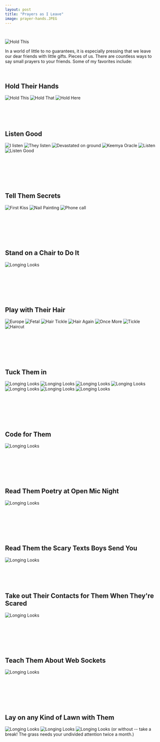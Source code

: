 ```yaml
---
layout: post
title: "Prayers as I Leave"
image: prayer-hands.JPEG
---
```

<br/>

![Hold This](https://raw.githubusercontent.com/sophieggee/fkagrace/gh-pages/assets/img/leave-them-better.jpg "Leave Them Better")

In a world of little to no guarantees, it is especially pressing that we leave our dear friends with little gifts. Pieces of us. There are countless ways to say small prayers to your friends. Some of my favorites include:


<br/> 

## Hold Their Hands
![Hold This](https://raw.githubusercontent.com/sophieggee/fkagrace/gh-pages/assets/img/hold-hands.jpeg "Hold This")
![Hold That](https://raw.githubusercontent.com/sophieggee/fkagrace/gh-pages/assets/img/wedding-soon.jpeg "Hold That")
![Hold Here](https://raw.githubusercontent.com/sophieggee/fkagrace/gh-pages/assets/img/tuck-in.jpeg "Hold Here")
<br/> 
<br/> 
<br/> 
<br/> 
<br/> 
  


## Listen Good
![I listen](https://raw.githubusercontent.com/sophieggee/fkagrace/gh-pages/assets/img/attentive.JPG "I listen")
![They listen](https://raw.githubusercontent.com/sophieggee/fkagrace/gh-pages/assets/img/contemplation-and-consideration.jpeg "They listen")
![Devastated on ground](https://raw.githubusercontent.com/sophieggee/fkagrace/gh-pages/assets/img/devastation.jpeg "Devastated on ground")
![Keemya Oracle](https://raw.githubusercontent.com/sophieggee/fkagrace/gh-pages/assets/img/enthusiastic.jpeg "Keemia Oracle")
![Listen](https://raw.githubusercontent.com/sophieggee/fkagrace/gh-pages/assets/img/listen.JPG "Listen")
![Listen Good](https://raw.githubusercontent.com/sophieggee/fkagrace/gh-pages/assets/img/frightful-recounting.jpeg "Listen Good")

<br/> 
<br/> 
<br/> 
<br/> 
<br/> 


## Tell Them Secrets
![First Kiss](https://raw.githubusercontent.com/sophieggee/fkagrace/gh-pages/assets/img/first-kiss.jpeg "First Kiss")
![Nail Painting](https://raw.githubusercontent.com/sophieggee/fkagrace/gh-pages/assets/img/nail-painting.jpg "Nail Painting")
![Phone call](https://raw.githubusercontent.com/sophieggee/fkagrace/gh-pages/assets/img/phone-call.jpg "Phone call")

<br/> 
<br/> 
<br/> 
<br/> 
<br/> 

## Stand on a Chair to Do It
![Longing Looks](https://raw.githubusercontent.com/sophieggee/fkagrace/gh-pages/assets/img/gift-giving.JPG "Give Them Gifts")

<br/> 
<br/> 
<br/> 
<br/> 
<br/> 



## Play with Their Hair
![Europe](https://raw.githubusercontent.com/sophieggee/fkagrace/gh-pages/assets/img/european-bench-lay.JPG "European Bench Lay")
![Fetal](https://raw.githubusercontent.com/sophieggee/fkagrace/gh-pages/assets/img/fetal-position.jpeg "Fetal")
![Hair Tickle](https://raw.githubusercontent.com/sophieggee/fkagrace/gh-pages/assets/img/hair-tickle.JPG "Hair Tickle")
![Hair Again](https://raw.githubusercontent.com/sophieggee/fkagrace/gh-pages/assets/img/hair-tickler-again.jpeg "Hair Again")
![Once More](https://raw.githubusercontent.com/sophieggee/fkagrace/gh-pages/assets/img/hair-tickler-once-more.jpeg "Once More")
![Tickle](https://raw.githubusercontent.com/sophieggee/fkagrace/gh-pages/assets/img/hair-tickler.jpeg "Tickle")
![Haircut](https://raw.githubusercontent.com/sophieggee/fkagrace/gh-pages/assets/img/haircut.jpeg "Haircut")

<br/> 
<br/> 
<br/> 
<br/> 
<br/> 



## Tuck Them in
![Longing Looks](https://raw.githubusercontent.com/sophieggee/fkagrace/gh-pages/assets/img/longing-gaze.jpeg "Longing Looks")
![Longing Looks](https://raw.githubusercontent.com/sophieggee/fkagrace/gh-pages/assets/img/tuck-in-blanket.jpg "Tuck That Blanket In")
![Longing Looks](https://raw.githubusercontent.com/sophieggee/fkagrace/gh-pages/assets/img/tuck-me-in.jpeg "Sit On This Bed")
![Longing Looks](https://raw.githubusercontent.com/sophieggee/fkagrace/gh-pages/assets/img/tuck-them-in.jpeg "Sit With Them")
![Longing Looks](https://raw.githubusercontent.com/sophieggee/fkagrace/gh-pages/assets/img/tucking-into-scary-bed.jpeg "Even When Bed is Scary")
![Longing Looks](https://raw.githubusercontent.com/sophieggee/fkagrace/gh-pages/assets/img/little-women.jpeg "Little Women")
![Longing Looks](https://raw.githubusercontent.com/sophieggee/fkagrace/gh-pages/assets/img/spooning.jpeg "Spoon Too")

<br/> 
<br/> 
<br/> 
<br/> 
<br/> 


## Code for Them
![Longing Looks](https://raw.githubusercontent.com/sophieggee/fkagrace/gh-pages/assets/img/coding-during-lunch.jpeg "Code While Eating Lunch so You can Talk to Your Friends")


<br/> 
<br/> 
<br/>
<br/> 
<br/>  

## Read Them Poetry at Open Mic Night
![Longing Looks](https://raw.githubusercontent.com/sophieggee/fkagrace/gh-pages/assets/img/poem.jpeg "Lovely Tucker")

<br/> 
<br/> 
<br/> 
<br/> 
<br/> 


## Read Them the Scary Texts Boys Send You
![Longing Looks](https://raw.githubusercontent.com/sophieggee/fkagrace/gh-pages/assets/img/reciting-text-from-boy.jpg "Scary Mechanic")
<br/> 
<br/> 
<br/> 
<br/> 
<br/> 



## Take out Their Contacts for Them When They're Scared
![Longing Looks](https://raw.githubusercontent.com/sophieggee/fkagrace/gh-pages/assets/img/crippling-fear-of-touching-ones-own-eyes.jpeg "Dark Days")

<br/> 
<br/> 
<br/> 
<br/> 
<br/> 

## Teach Them About Web Sockets
![Longing Looks](https://raw.githubusercontent.com/sophieggee/fkagrace/gh-pages/assets/img/web-socket.jpeg "WTF is a Web Socket")

<br/> 
<br/> 
<br/> 
<br/> 
<br/> 


## Lay on any Kind of Lawn with Them
![Longing Looks](https://raw.githubusercontent.com/sophieggee/fkagrace/gh-pages/assets/img/lawn-gab.JPG "Lawn Gab")
![Longing Looks](https://raw.githubusercontent.com/sophieggee/fkagrace/gh-pages/assets/img/lawn-time.JPG "HBD Jules")
![Longing Looks](https://raw.githubusercontent.com/sophieggee/fkagrace/gh-pages/assets/img/library-break.jpeg "Library Break")
(or without -- take a break! The grass needs your undivided attention twice a month.)
